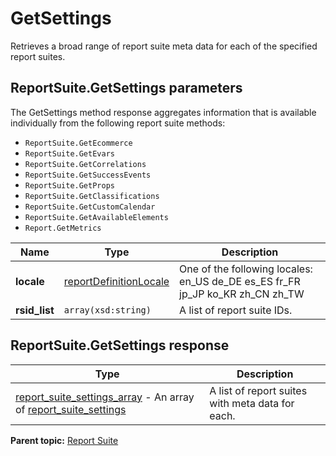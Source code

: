 # GetSettings

Retrieves a broad range of report suite meta data for each of the specified report suites.

## ReportSuite.GetSettings parameters

The GetSettings method response aggregates information that is available individually from the following report suite methods:

-    `ReportSuite.GetEcommerce` 
-    `ReportSuite.GetEvars` 
-    `ReportSuite.GetCorrelations` 
-    `ReportSuite.GetSuccessEvents` 
-    `ReportSuite.GetProps` 
-    `ReportSuite.GetClassifications` 
-    `ReportSuite.GetCustomCalendar` 
-    `ReportSuite.GetAvailableElements` 
-    `Report.GetMetrics` 

|Name|Type|Description|
|----|----|-----------|
| **locale** | [reportDefinitionLocale](../../data_types/r_ReportDefinitionLocale.md#) | One of the following locales: en\_US de\_DE es\_ES fr\_FR jp\_JP ko\_KR zh\_CN zh\_TW|
| **rsid\_list** | `array(xsd:string)` | A list of report suite IDs.|

## ReportSuite.GetSettings response

|Type|Description|
|----|-----------|
| [report\_suite\_settings\_array](../../data_types/r_report_suite_settings_array.md#) - An array of [report\_suite\_settings](../../data_types/r_report_suite_settings.md#) | A list of report suites with meta data for each. |

**Parent topic:** [Report Suite](../../methods/report_suite/r_methods_reportsuite.md)

